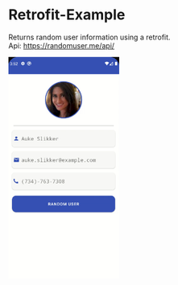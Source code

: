 # Retrofit-Example
Returns random user information using a retrofit.
<br/>
Api: https://randomuser.me/api/

<img src = "https://github.com/emreesen27/Retrofit-Example/blob/master/outputs/eg.gif?raw=true" width="220">
